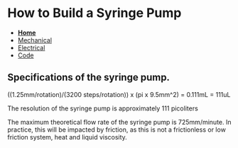 # How to Build a Syringe Pump

- **[Home](/Syringe-Pump/)**
- [Mechanical](/Syringe-Pump/mechanical)
- [Electrical](/Syringe-Pump/electrical)
- [Code](/Syringe-Pump/code)

## Specifications of the syringe pump.

((1.25mm/rotation)/(3200 steps/rotation)) x (pi x 9.5mm^2) = 0.111mL = 111uL

The resolution of the syringe pump is approximately 111 picoliters

The maximum theoretical flow rate of the syringe pump is 725mm/minute.
In practice, this will be impacted by friction, as this is not a frictionless or low friction system, heat and liquid viscosity.


